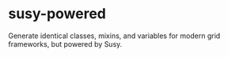 susy-powered
============

Generate identical classes, mixins, and variables for modern grid frameworks, but powered by Susy.
